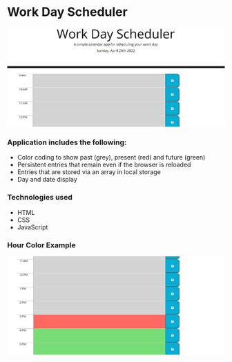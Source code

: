 # Work Day Scheduler
![](./assets/images/WorkDayScheduler.jpg)

### Application includes the following: ###
* Color coding to show past (grey), present (red) and future (green)
* Persistent entries that remain even if the browser is reloaded
* Entries that are stored via an array in local storage
* Day and date display

### Technologies used ###
* HTML
* CSS
* JavaScript

### Hour Color Example ###
![](./assets/images/HourColorExample.jpg)
